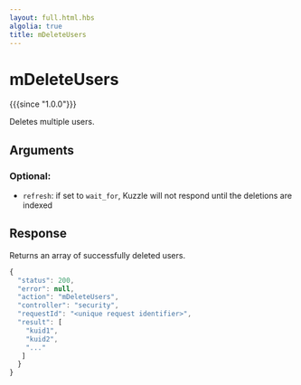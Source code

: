 ```yaml
---
layout: full.html.hbs
algolia: true
title: mDeleteUsers
---
```



# mDeleteUsers

{{{since "1.0.0"}}}

Deletes multiple users.


## Arguments

### Optional:

* `refresh`: if set to `wait_for`, Kuzzle will not respond until the deletions are indexed


## Response

Returns an array of successfully deleted users.

```javascript
{
  "status": 200,
  "error": null,
  "action": "mDeleteUsers",
  "controller": "security",
  "requestId": "<unique request identifier>",
  "result": [
    "kuid1",
    "kuid2", 
    "..."
   ]
  }
}
```

